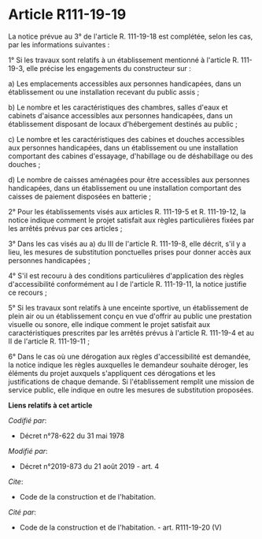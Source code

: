 # Article R111-19-19

La notice prévue au 3° de l'article R. 111-19-18 est complétée, selon les cas, par les informations suivantes :

1° Si les travaux sont relatifs à un établissement mentionné à l'article R. 111-19-3, elle précise les engagements du
constructeur sur :

a) Les emplacements accessibles aux personnes handicapées, dans un établissement ou une installation recevant du public
assis ;

b) Le nombre et les caractéristiques des chambres, salles d'eaux et cabinets d'aisance accessibles aux personnes handicapées,
dans un établissement disposant de locaux d'hébergement destinés au public ;

c) Le nombre et les caractéristiques des cabines et douches accessibles aux personnes handicapées, dans un établissement ou
une installation comportant des cabines d'essayage, d'habillage ou de déshabillage ou des douches ;

d) Le nombre de caisses aménagées pour être accessibles aux personnes handicapées, dans un établissement ou une installation
comportant des caisses de paiement disposées en batterie ;

2° Pour les établissements visés aux articles R. 111-19-5 et R. 111-19-12, la notice indique comment le projet satisfait aux
règles particulières fixées par les arrêtés prévus par ces articles ;

3° Dans les cas visés au a) du III de l'article R. 111-19-8, elle décrit, s'il y a lieu, les mesures de substitution
ponctuelles prises pour donner accès aux personnes handicapées ;

4° S'il est recouru à des conditions particulières d'application des règles d'accessibilité conformément au I de l'article R.
111-19-11, la notice justifie ce recours ;

5° Si les travaux sont relatifs à une enceinte sportive, un établissement de plein air ou un établissement conçu en vue
d'offrir au public une prestation visuelle ou sonore, elle indique comment le projet satisfait aux caractéristiques
prescrites par les arrêtés prévus à l'article R. 111-19-4 et au II de l'article R. 111-19-11 ;

6° Dans le cas où une dérogation aux règles d'accessibilité est demandée, la notice indique les règles auxquelles le
demandeur souhaite déroger, les éléments du projet auxquels s'appliquent ces dérogations et les justifications de chaque
demande. Si l'établissement remplit une mission de service public, elle indique en outre les mesures de substitution
proposées.

**Liens relatifs à cet article**

_Codifié par_:

  - Décret n°78-622 du 31 mai 1978

_Modifié par_:

  - Décret n°2019-873 du 21 août 2019 - art. 4

_Cite_:

  - Code de la construction et de l'habitation.

_Cité par_:

  - Code de la construction et de l'habitation. - art. R111-19-20 (V)
